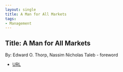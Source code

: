 ```yaml
---
layout: single
title: A Man for All Markets
tags:
- Management
---
```


## Title: A Man for All Markets
By: Edward O. Thorp, Nassim Nicholas Taleb - foreword


- [URL]()


